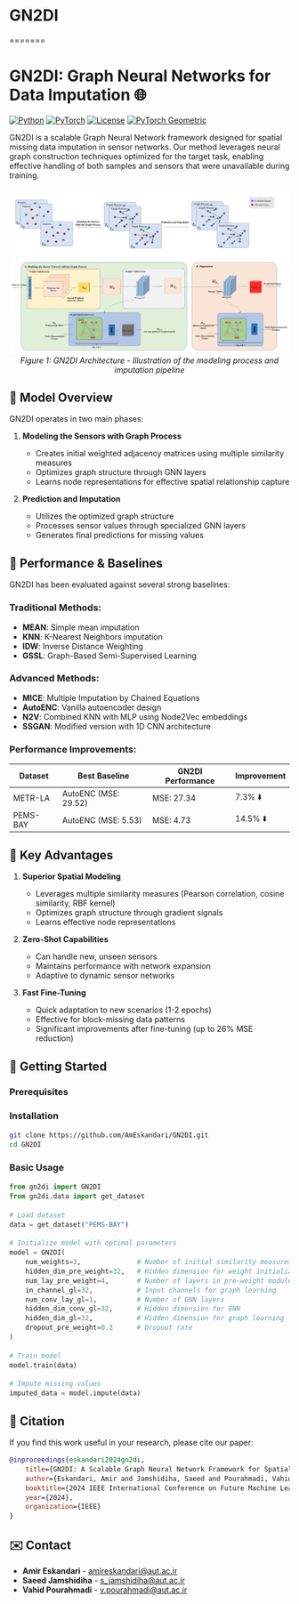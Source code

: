 
# GN2DI
=======
# GN2DI: Graph Neural Networks for Data Imputation 🌐

[![Python](https://img.shields.io/badge/Python-3.9%2B-blue)](https://www.python.org/downloads/release/python-390/)
[![PyTorch](https://img.shields.io/badge/PyTorch-2.0%2B-orange)](https://pytorch.org/)
[![License](https://img.shields.io/badge/License-MIT-green.svg)](https://opensource.org/licenses/MIT)
[![PyTorch Geometric](https://img.shields.io/badge/PyG-2.0%2B-blue)](https://pytorch-geometric.readthedocs.io/)

GN2DI is a scalable Graph Neural Network framework designed for spatial missing data imputation in sensor networks. Our method leverages neural graph construction techniques optimized for the target task, enabling effective handling of both samples and sensors that were unavailable during training.

<p align="center">
  <img src="assets/Figure.png" alt="GN2DI Architecture" width="800"/>
  <br>
  <em>Figure 1: GN2DI Architecture - Illustration of the modeling process and imputation pipeline</em>
</p>

## 🎯 Model Overview

GN2DI operates in two main phases:

1. **Modeling the Sensors with Graph Process**
   - Creates initial weighted adjacency matrices using multiple similarity measures
   - Optimizes graph structure through GNN layers
   - Learns node representations for effective spatial relationship capture

2. **Prediction and Imputation**
   - Utilizes the optimized graph structure 
   - Processes sensor values through specialized GNN layers
   - Generates final predictions for missing values

## 💪 Performance & Baselines

GN2DI has been evaluated against several strong baselines:

### Traditional Methods:
- **MEAN**: Simple mean imputation
- **KNN**: K-Nearest Neighbors imputation
- **IDW**: Inverse Distance Weighting
- **GSSL**: Graph-Based Semi-Supervised Learning

### Advanced Methods:
- **MICE**: Multiple Imputation by Chained Equations
- **AutoENC**: Vanilla autoencoder design
- **N2V**: Combined KNN with MLP using Node2Vec embeddings
- **SSGAN**: Modified version with 1D CNN architecture

### Performance Improvements:

| Dataset | Best Baseline | GN2DI Performance | Improvement |
|---------|--------------|-------------------|-------------|
| METR-LA | AutoENC (MSE: 29.52) | MSE: 27.34 | 7.3% ⬇️ |
| PEMS-BAY | AutoENC (MSE: 5.53) | MSE: 4.73 | 14.5% ⬇️ |

## 🔑 Key Advantages

1. **Superior Spatial Modeling**
   - Leverages multiple similarity measures (Pearson correlation, cosine similarity, RBF kernel)
   - Optimizes graph structure through gradient signals
   - Learns effective node representations

2. **Zero-Shot Capabilities**
   - Can handle new, unseen sensors
   - Maintains performance with network expansion
   - Adaptive to dynamic sensor networks

3. **Fast Fine-Tuning**
   - Quick adaptation to new scenarios (1-2 epochs)
   - Effective for block-missing data patterns
   - Significant improvements after fine-tuning (up to 26% MSE reduction)

## 🚀 Getting Started

### Prerequisites


### Installation

```bash
git clone https://github.com/AmEskandari/GN2DI.git
cd GN2DI
```

### Basic Usage

```python
from gn2di import GN2DI
from gn2di.data import get_dataset

# Load dataset
data = get_dataset("PEMS-BAY")

# Initialize model with optimal parameters
model = GN2DI(
    num_weights=3,              # Number of initial similarity measures
    hidden_dim_pre_weight=32,   # Hidden dimension for weight initialization
    num_lay_pre_weight=4,       # Number of layers in pre-weight module
    in_channel_gl=32,           # Input channels for graph learning
    num_conv_lay_gl=1,          # Number of GNN layers
    hidden_dim_conv_gl=32,      # Hidden dimension for GNN
    hidden_dim_gl=32,           # Hidden dimension for graph learning
    dropout_pre_weight=0.2      # Dropout rate
)

# Train model
model.train(data)

# Impute missing values
imputed_data = model.impute(data)
```

## 📖 Citation

If you find this work useful in your research, please cite our paper:

```bibtex
@inproceedings{eskandari2024gn2di,
    title={GN2DI: A Scalable Graph Neural Network Framework for Spatial Missing Data Imputation in Sensor Networks},
    author={Eskandari, Amir and Jamshidiha, Saeed and Pourahmadi, Vahid},
    booktitle={2024 IEEE International Conference on Future Machine Learning and Data Science (FMLDS)},
    year={2024},
    organization={IEEE}
}
```

## ✉️ Contact

- **Amir Eskandari** - amireskandari@aut.ac.ir
- **Saeed Jamshidiha** - s_jamshidiha@aut.ac.ir
- **Vahid Pourahmadi** - v.pourahmadi@aut.ac.ir

